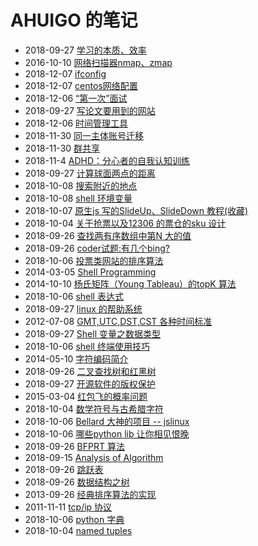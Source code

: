 # AHUIGO 的笔记
- 2018-09-27 [学习的本质、效率](/b/course/1.study) 
- 2016-10-10 [网络扫描器nmap、zmap](/b/net/net-nmap-zmap) 
- 2018-12-07 [ifconfig](/b/net/2.tool-ifconfig) 
- 2018-12-07 [centos网络配置](/b/net/1.net-config) 
- 2018-12-06 [“第一次”面试](/b/news/interview) 
- 2018-09-27 [写论文要用到的网站](/b/em/em-paper) 
- 2018-12-06 [时间管理工具](/b/em/em-time) 
- 2018-11-30 [同一主体账号迁移](/b/wx/wx-account) 
- 2018-11-30 [群共享](/b/wx/qq-group) 
- 2018-11-4 [ADHD：分心者的自我认知训练](/b/life/adhd) 
- 2018-09-27 [计算球面两点的距离](/b/math/geo-distance) 
- 2018-10-08 [搜索附近的地点](/b/math/geo-distance-geohash) 
- 2018-10-08 [shell 环境变量](/b/c/shell-var-env) 
- 2018-10-07 [原生js 写的SlideUp、SlideDown 教程(收藏)](/b/ria/js-dom-event-slide) 
- 2018-10-04 [关于抢票以及12306 的票仓的sku 设计](/b/news/ticketing-software) 
- 2018-09-26 [查找两有序数组中第N 大的值](/b/algorithm/algorithm-find-the-nth-of-2-sorted-array) 
- 2018-09-26 [coder试题:有几个bing?](/b/algorithm/game-countword) 
- 2018-10-06 [投票类网站的排序算法](/b/algorithm/sort-vote) 
- 2014-03-05 [Shell Programming](/b/c/shell-) 
- 2014-10-10 [杨氏矩阵（Young Tableau）的topK 算法](/b/algorithm/algo-young-tableau-topk) 
- 2018-10-06 [shell 表达式](/b/c/shell-grammar) 
- 2018-09-27 [linux 的帮助系统](/b/c/shell-help) 
- 2012-07-08 [GMT,UTC,DST,CST 各种时间标准](/b/c/shell-time) 
- 2018-09-27 [Shell 变量之数据类型](/b/c/shell-var) 
- 2018-10-06 [shell 终端使用技巧](/b/c/shell-zsh) 
- 2014-05-10 [字符编码简介](/b/code/code-character) 
- 2018-09-26 [二叉查找树和红黑树](/b/algorithm/ds-binary-search-tree) 
- 2018-09-27 [开源软件的版权保护](/b/em/em-copyright-open-source) 
- 2015-03-04 [红包飞的概率问题](/b/math/math-envelope) 
- 2018-10-04 [数学符号与古希腊字符](/b/math/math-symbol) 
- 2018-10-06 [Bellard 大神的项目 -- jslinux](/b/news/geek-proj) 
- 2018-10-06 [哪些python lib 让你相见恨晚](/b/py/py-lib) 
- 2018-09-26 [BFPRT 算法](/b/algorithm/algo-topk) 
- 2018-09-15 [Analysis of Algorithm](/b/algorithm/1.time-complex) 
- 2018-09-26 [跳跃表](/b/algorithm/ds-skiplist) 
- 2018-09-26 [数据结构之树](/b/algorithm/algorithm-tree) 
- 2013-09-26 [经典排序算法的实现](/b/algorithm/algo-sort) 
- 2011-11-11 [tcp/ip 协议](/b/net/net-tcpip) 
- 2018-10-06 [python 字典](/b/py/py-var-dict) 
- 2018-10-04 [named tuples](/b/py/py-var-collections) 

